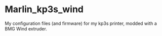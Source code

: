 # Marlin_kp3s_wind
My configuration files (and firmware) for my kp3s printer, modded with a BMG Wind extruder.

